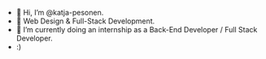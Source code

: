 - 👋 Hi, I’m @katja-pesonen.
- 👀 Web Design & Full-Stack Development.
- 🌱 I’m currently doing an internship as a Back-End Developer / Full Stack Developer.
- :)

<!---
katja-pesonen/katja-pesonen is a ✨ special ✨ repository because its `README.md` (this file) appears on your GitHub profile.
You can click the Preview link to take a look at your changes.
--->
